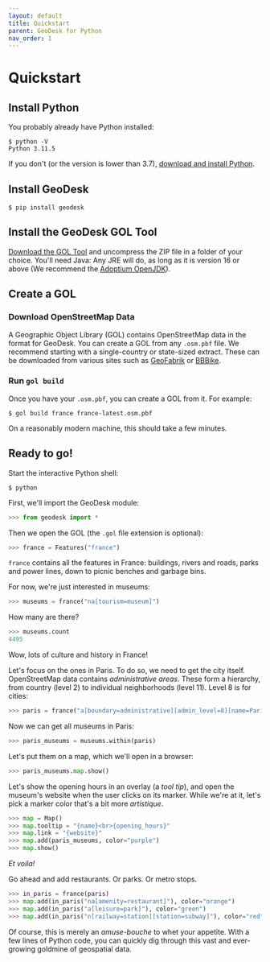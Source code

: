 ```yaml
---
layout: default
title: Quickstart
parent: GeoDesk for Python
nav_order: 1
---
```

# Quickstart

## Install Python

You probably already have Python installed:

```console
$ python -V
Python 3.11.5
```

If you don't (or the version is lower than 3.7), [download and install Python](https://www.python.org/downloads/).

## Install GeoDesk

```console
$ pip install geodesk
```

## Install the GeoDesk GOL Tool

[Download the GOL Tool](https://www.geodesk.com/download) and uncompress the ZIP file in a folder of your choice. You'll need Java: Any JRE will do, as long as it is version 16 or above (We recommend the [Adoptium OpenJDK](https://adoptium.net/)).

## Create a GOL

### Download OpenStreetMap Data

A Geographic Object Library (GOL) contains OpenStreetMap data in the format for GeoDesk. You can create a GOL from any `.osm.pbf` file. We recommend starting with a single-country or state-sized extract. These can be downloaded from various sites such as [GeoFabrik](https://download.geofabrik.de/) or
  [BBBike](https://download.bbbike.org/osm/planet/sub-planet-daily/).

### Run `gol build`

Once you have your `.osm.pbf`, you can create a GOL from it. For example:

```console
$ gol build france france-latest.osm.pbf
```

On a reasonably modern machine, this should take a few minutes.

## Ready to go!

Start the interactive Python shell:

```console
$ python
```

First, we'll import the GeoDesk module:

```python
>>> from geodesk import *
```

Then we open the GOL (the `.gol` file extension is optional):

```python
>>> france = Features("france")
```

`france` contains all the features in France: buildings, rivers and roads, parks and power lines, down to picnic benches and garbage bins.

For now, we're just interested in museums:

```python
>>> museums = france("na[tourism=museum]")
```

How many are there?

```python
>>> museums.count
4495
```

Wow, lots of culture and history in France!

Let's focus on the ones in Paris. To do so, we need to get the city itself. OpenStreetMap data contains *administrative areas*. These form a hierarchy, from country (level 2) to individual neighborhoods (level 11). Level 8 is for cities:

```python
>>> paris = france("a[boundary=administrative][admin_level=8][name=Paris]").one
```

Now we can get all museums in Paris:

```python
>>> paris_museums = museums.within(paris)
```

Let's put them on a map, which we'll open in a browser:

```python
>>> paris_museums.map.show()
```

Let's show the opening hours in an overlay (a *tool tip*), and open the museum's website when the user clicks on its marker. While we're at it, let's pick a marker color that's a bit more *artistique*.

```python
>>> map = Map()
>>> map.tooltip = "{name}<br>{opening_hours}"
>>> map.link = "{website}"
>>> map.add(paris_museums, color="purple")
>>> map.show()
```

*Et voila!*

Go ahead and add restaurants. Or parks. Or metro stops.

```python
>>> in_paris = france(paris)
>>> map.add(in_paris("na[amenity=restaurant]"), color="orange")
>>> map.add(in_paris("a[leisure=park]"), color="green")
>>> map.add(in_paris("n[railway=station][station=subway]"), color="red")
```

Of course, this is merely an *amuse-bouche* to whet your appetite. With a few lines of Python code, you can quickly dig through this vast and ever-growing goldmine of geospatial data.



